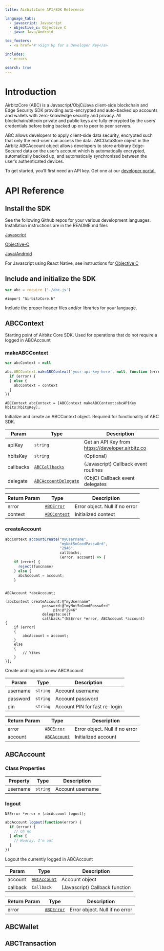 ```yaml
---
title: AirbitzCore API/SDK Reference

language_tabs:
  - javascript: Javascript
  - objective_c: Objective C
  - java: Java/Android

toc_footers:
  - <a href='#'>Sign Up for a Developer Key</a>

includes:
  - errors

search: true
---
```


# Introduction

AirbitzCore (ABC) is a Javascript/ObjC/Java client-side blockchain and Edge Security SDK providing auto-encrypted and auto-backed up accounts and wallets with zero-knowledge security and privacy. All blockchain/bitcoin private and public keys are fully encrypted by the users' credentials before being backed up on to peer to peer servers. 

ABC allows developers to apply client-side data security, encrypted such that only the end-user can access the data. ABCDataStore object in the Airbitz ABCAccount object allows developers to store arbitrary Edge-Secured data on the user’s account which is automatically encrypted, automatically backed up, and automatically synchronized between the user’s authenticated devices.

To get started, you’ll first need an API key. Get one at our [developer portal.](https://developer.airbitz.co)

# API Reference

## Install the SDK

See the following Github repos for your various development languages. Installation instructions are in the README.md files


[Javascript](https://github.com/Airbitz/airbitz-core-js)

[Objective-C](https://github.com/Airbitz/airbitz-core-objc)

[Java/Android](https://github.com/Airbitz/airbitz-core-java)

For Javascript using React Native, see instructions for [Objective C](https://github.com/Airbitz/airbitz-core-objc)


## Include and initialize the SDK

```javascript
var abc = require ('./abc.js')
```

```objective_c
#import "AirbitzCore.h"
```

Include the proper header files and/or libraries for your language.

<a name="ABCContext"></a>

## ABCContext

Starting point of Airbitz Core SDK. Used for operations that do not require a logged in ABCAccount

### makeABCContext

```javascript
var abcContext = null

abc.ABCContext.makeABCContext('your-api-key-here', null, function (error, context) {
  if (error) {
  } else {
    abcContext = context
  }
})
```

```objective_c
ABCContext abcContext = [ABCContext makeABCContext:abcAPIKey hbits:hbitsKey];
```

Initialize and create an ABCContext object. Required for functionality of ABC SDK.

| Param | Type | Description |
| --- | --- | --- |
| apiKey | <code>string</code> | Get an API Key from https://developer.airbitz.co |
| hbitsKey | <code>string</code> | (Optional) |
| callbacks | <code>[ABCCallbacks](#ABCCallbacks)</code> | (Javascript) Callback event routines |
| delegate | <code>[ABCAccountDelegate](#ABCAccountDelegate)</code> | (ObjC) Callback event delegates |

| Return Param | Type | Description |
| --- | --- | --- |
| error | <code>[ABCError](#ABCError)</code> | Error object. Null if no error |
| context | <code>[ABCContext](#ABCContext)</code> | Initialized context |


### createAccount

```javascript
abcContext.accountCreate("myUsername", 
                         "myNot5oGoodPassw0rd", 
                         "2946", 
                         callbacks, 
                         (error, account) => {
    if (error) {
      reject(funcname)
    } else {
      abcAccount = account;
    }
```

```objective_c

ABCAccount *abcAccount;

[abcContext createAccount:@"myUsername"
                 password:@"myNot5oGoodPassw0rd"
                      pin:@"2946"
                 delegate:self
                 callback:^(NSError *error, ABCAccount *account)
{
    if (error)
    {
        abcAccount = account;
    }
    else
    {
        // Yikes
    }
}];

```

Create and log into a new ABCAccount

| Param | Type | Description |
| --- | --- | --- |
| username | <code>string</code> | Account username |
| password | <code>string</code> | Account password |
| pin | <code>string</code> | Account PIN for fast re-login |

| Return Param | Type | Description |
| --- | --- | --- |
| error | <code>[ABCError](#ABCError)</code> | Error object. Null if no error |
| account | <code>[ABCAccount](#ABCAccount)</code> | Initialized account |



<a name="ABCAccount"></a>
## ABCAccount

### Class Properties
| Property | Type | Description |
| --- | --- | --- |
| username | <code>string</code> | Account username |

### logout

```objective_c
NSError *error = [abcAccount logout];
```

```javascript
abcAccount.logout(function(error) {
  if (error) {
    // Oh no
  } else {
    // Hooray. I'm out
  }
})
```

Logout the currently logged in ABCAccount

| Param | Type | Description |
| --- | --- | --- |
| account | <code>[ABCAccount](#ABCAccount)</code> | Account object|
| callback | <code>Callback</code> | (Javascript) Callback function |

| Return Param | Type | Description |
| --- | --- | --- |
| error | <code>[ABCError](#ABCError)</code> | Error object. Null if no error |

<a name="ABCWallet"></a>
## ABCWallet

<a name="ABCTransaction"></a>
## ABCTransaction
